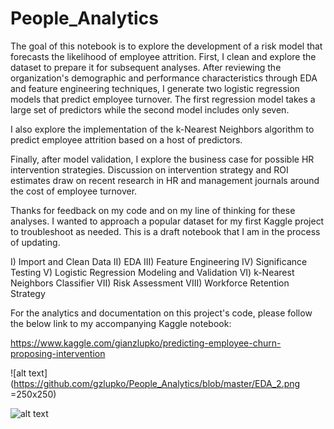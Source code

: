 # People_Analytics
The goal of this notebook is to explore the development of a risk model that forecasts the likelihood of employee attrition. First, I clean and explore the dataset to prepare it for subsequent analyses. After reviewing the organization's demographic and performance characteristics through EDA and feature engineering techniques, I generate two logistic regression models that predict employee turnover. The first regression model takes a large set of predictors while the second model includes only seven.

I also explore the implementation of the k-Nearest Neighbors algorithm to predict employee attrition based on a host of predictors.

Finally, after model validation, I explore the business case for possible HR intervention strategies. Discussion on intervention strategy and ROI estimates draw on recent research in HR and management journals around the cost of employee turnover.

Thanks for feedback on my code and on my line of thinking for these analyses. I wanted to approach a popular dataset for my first Kaggle project to troubleshoot as needed. This is a draft notebook that I am in the process of updating.

I) Import and Clean Data
II) EDA
III) Feature Engineering
IV) Significance Testing
V) Logistic Regression Modeling and Validation
VI) k-Nearest Neighbors Classifier
VII) Risk Assessment
VIII) Workforce Retention Strategy


For the analytics and documentation on this project's code, please follow the below link to my accompanying Kaggle notebook: 

https://www.kaggle.com/gianzlupko/predicting-employee-churn-proposing-intervention




![alt text](https://github.com/gzlupko/People_Analytics/blob/master/EDA_2.png =250x250) 



![alt text](https://github.com/gzlupko/People_Analytics/blob/master/EDA_1.png)



